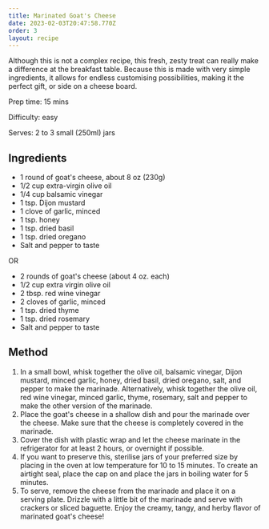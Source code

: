 ```yaml
---
title: Marinated Goat's Cheese
date: 2023-02-03T20:47:58.770Z
order: 3
layout: recipe
---
```

A﻿lthough this is not a complex recipe, this fresh, zesty treat can really make a difference at the breakfast table. Because this is made with very simple ingredients, it allows for endless customising possibilities, making it the perfect gift, or side on a cheese board. 

P﻿rep time: 15 mins

D﻿ifficulty: easy

S﻿erves: 2 to 3 small (250ml) jars

## I﻿ngredients

* 1 round of goat's cheese, about 8 oz (230g)
* 1/2 cup extra-virgin olive oil
* 1/4 cup balsamic vinegar
* 1 tsp. Dijon mustard
* 1 clove of garlic, minced
* 1 tsp. honey
* 1 tsp. dried basil
* 1 tsp. dried oregano
* Salt and pepper to taste

OR 

* 2 rounds of goat's cheese (about 4 oz. each)
* 1/2 cup extra virgin olive oil
* 2 tbsp. red wine vinegar
* 2 cloves of garlic, minced
* 1 tsp. dried thyme
* 1 tsp. dried rosemary
* Salt and pepper to taste

## M﻿ethod

1. In a small bowl, whisk together the olive oil, balsamic vinegar, Dijon mustard, minced garlic, honey, dried basil, dried oregano, salt, and pepper to make the marinade. Alternatively, whisk together the olive oil, red wine vinegar, minced garlic, thyme, rosemary, salt and pepper to make the other version of the marinade. 
2. Place the goat's cheese in a shallow dish and pour the marinade over the cheese. Make sure that the cheese is completely covered in the marinade.
3. Cover the dish with plastic wrap and let the cheese marinate in the refrigerator for at least 2 hours, or overnight if possible.
4. If you want to preserve this, sterilise jars of your preferred size by placing in the oven at low temperature for 10 to 15 minutes. To create an airtight seal, place the cap on and place the jars in boiling water for 5 minutes. 
5. To serve, remove the cheese from the marinade and place it on a serving plate. Drizzle with a little bit of the marinade and serve with crackers or sliced baguette. Enjoy the creamy, tangy, and herby flavor of marinated goat's cheese!